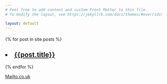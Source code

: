 ```yaml
---
# Feel free to add content and custom Front Matter to this file.
# To modify the layout, see https://jekyllrb.com/docs/themes/#overriding-theme-defaults

layout: default
---
```

<div class="home">

  <h4></h4>
    
 {% for post in site.posts %}
 <h2><li><a href="{{ post.url }}">{{post.title}}</a></li></h2>

{% endfor %}
  
  <a href="mailto:shevya.shruti999@gmail.com?subject=Subject Using Mailto.co.uk&body=Email Using Mailto.co.uk">Mailto.co.uk</a>


</div>
 